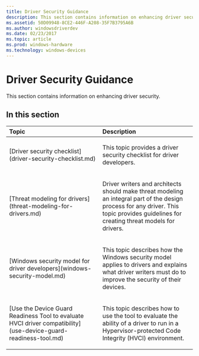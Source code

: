 ```yaml
---
title: Driver Security Guidance
description: This section contains information on enhancing driver security.
ms.assetid: 50D09948-8CE2-446F-A208-35F7B3795A6B
ms.author: windowsdriverdev
ms.date: 02/23/2017
ms.topic: article
ms.prod: windows-hardware
ms.technology: windows-devices
---
```


# Driver Security Guidance


This section contains information on enhancing driver security.

## <span id="in_this_section"></span>In this section


<table>
<colgroup>
<col width="50%" />
<col width="50%" />
</colgroup>
<thead>
<tr class="header">
<th align="left">Topic</th>
<th align="left">Description</th>
</tr>
</thead>
<tbody>
<tr class="even">
<td align="left"><p>[Driver security checklist](driver-security-checklist.md)</p></td>
<td align="left"><p>This topic provides a driver security checklist for driver developers.</p></td>
</tr>
<tr class="odd">
<td align="left"><p>[Threat modeling for drivers](threat-modeling-for-drivers.md)</p></td>
<td align="left"><p>Driver writers and architects should make threat modeling an integral part of the design process for any driver. This topic provides guidelines for creating threat models for drivers.</p></td>
</tr>
<tr class="even">
<td align="left"><p>[Windows security model for driver developers](windows-security-model.md)</p></td>
<td align="left"><p>This topic describes how the Windows security model applies to drivers and explains what driver writers must do to improve the security of their devices.</p></td>
</tr>
<tr class="odd">
<td align="left"><p>[Use the Device Guard Readiness Tool to evaluate HVCI driver compatibility](use-device-guard-readiness-tool.md)</p></td>
<td align="left"><p>This topic describes how to use the tool to evaluate the ability of a driver to run in a Hypervisor-protected Code Integrity (HVCI) environment. </p></td>
</tr>
</tr>
</tbody>
</table>


 
---
 





